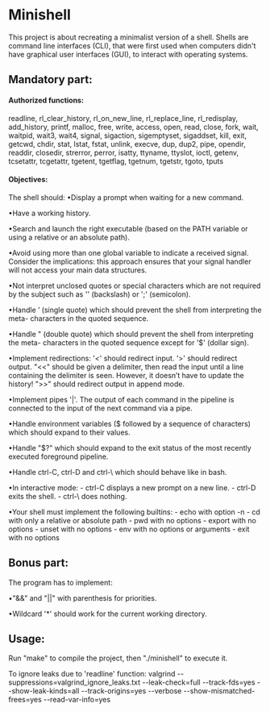 # Minishell
This project is about recreating a minimalist version of a shell. Shells are command line interfaces (CLI), that were first used when computers didn't have graphical user interfaces (GUI), to interact with operating systems.

## Mandatory part:

#### Authorized functions:
readline, rl_clear_history, rl_on_new_line,
rl_replace_line, rl_redisplay, add_history,
printf, malloc, free, write, access, open, read,
close, fork, wait, waitpid, wait3, wait4, signal,
sigaction, sigemptyset, sigaddset, kill, exit,
getcwd, chdir, stat, lstat, fstat, unlink, execve,
dup, dup2, pipe, opendir, readdir, closedir,
strerror, perror, isatty, ttyname, ttyslot, ioctl,
getenv, tcsetattr, tcgetattr, tgetent, tgetflag,
tgetnum, tgetstr, tgoto, tputs

#### Objectives:

The shell should:
•Display a prompt when waiting for a new command.

•Have a working history.

•Search and launch the right executable (based on the PATH variable or using a
relative or an absolute path).

•Avoid using more than one global variable to indicate a received signal. Consider
the implications: this approach ensures that your signal handler will not access your
main data structures.

•Not interpret unclosed quotes or special characters which are not required by the
subject such as '\' (backslash) or ';' (semicolon).

•Handle ’ (single quote) which should prevent the shell from interpreting the meta-
characters in the quoted sequence.

•Handle " (double quote) which should prevent the shell from interpreting the meta-
characters in the quoted sequence except for '$' (dollar sign).

•Implement redirections:
	'<' should redirect input.
	'>' should redirect output.
	"<<" should be given a delimiter, then read the input until a line containing the
delimiter is seen. However, it doesn’t have to update the history!
	">>" should redirect output in append mode.

•Implement pipes '|'. The output of each command in the pipeline is
connected to the input of the next command via a pipe.

•Handle environment variables ($ followed by a sequence of characters) which
should expand to their values.

•Handle "$?" which should expand to the exit status of the most recently executed
foreground pipeline.

•Handle ctrl-C, ctrl-D and ctrl-\ which should behave like in bash.

•In interactive mode:
	- ctrl-C displays a new prompt on a new line.
	- ctrl-D exits the shell.
	- ctrl-\ does nothing.

•Your shell must implement the following builtins:
	- echo with option -n
	- cd with only a relative or absolute path
	- pwd with no options
	- export with no options
	- unset with no options
	- env with no options or arguments
	- exit with no options

## Bonus part:

The program has to implement:

•"&&" and "||" with parenthesis for priorities.

•Wildcard '*' should work for the current working directory.

## Usage:

Run "make" to compile the project, then "./minishell" to execute it.

To ignore leaks due to 'readline' function:
valgrind --suppressions=valgrind_ignore_leaks.txt --leak-check=full --track-fds=yes --show-leak-kinds=all --track-origins=yes --verbose --show-mismatched-frees=yes --read-var-info=yes